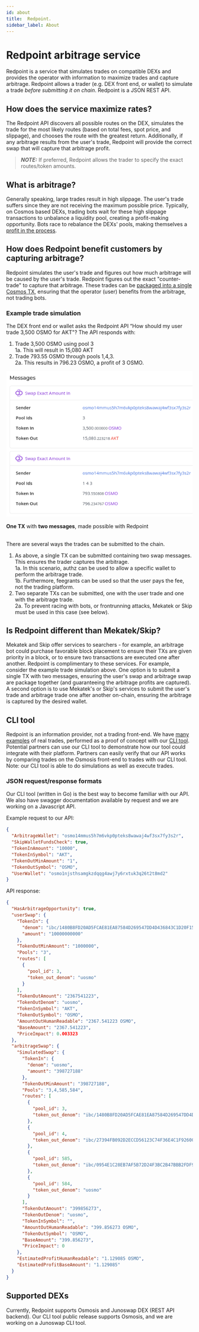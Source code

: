 ```yaml
---
id: about
title:  Redpoint.
sidebar_label: About
---
```


# Redpoint arbitrage service

Redpoint is a service that simulates trades on compatible DEXs and provides the operator with information to maximize trades and capture arbitrage. Redpoint allows a trader (e.g. DEX front end, or wallet) to simulate a trade *before submitting it on chain*. Redpoint is a JSON REST API.

## How does the service maximize rates?

The Redpoint API discovers all possible routes on the DEX, simulates the trade for the most likely routes (based on total fees, spot price, and slippage), and chooses the route with the greatest return. Additionally, if any arbitrage results from the user's trade, Redpoint will provide the correct swap that will capture that arbitrage profit.
> **_NOTE:_**  If preferred, Redpoint allows the trader to specify the exact routes/token amounts.

## What is arbitrage?

Generally speaking, large trades result in high slippage. The user's trade suffers since they are not receiving the maximum possible price. Typically, on Cosmos based DEXs, trading bots wait for these high slippage transactions to unbalance a liquidity pool, creating a profit-making opportunity. Bots race to rebalance the DEXs' pools, making themselves a [profit in the process](https://www.mintscan.io/osmosis/txs/860696A09439B6DA4E4B4D71BCA2FCED1EC1F5C61AD695FD450D9B562C3C9F8F).

## How does Redpoint benefit customers by capturing arbitrage?

Redpoint simulates the user's trade and figures out how much arbitrage will be caused by the user's trade. Redpoint figures out the exact "counter-trade" to capture that arbitrage. These trades can be [packaged into a single Cosmos TX](https://www.mintscan.io/osmosis/txs/01FDE16DFA1B27A381A2494E76E4EB78A4B0978849F88E16C53C7A32A6E81E94), ensuring that the operator (user) benefits from the arbitrage, not trading bots.  

### Example trade simulation

The DEX front end or wallet asks the Redpoint API “How should my user trade 3,500 OSMO for AKT"? The API responds with: 

1. Trade 3,500 OSMO using pool 3  
1a. This will result in 15,080 AKT
2. Trade 793.55 OSMO through pools 1,4,3.  
2a. This results in 796.23 OSMO, a profit of 3 OSMO.  

![Example](./img/redpoint-arb-example-1.png)
<figcaption><b>One TX</b> with <b>two messages</b>, made possible with Redpoint</figcaption>  

&nbsp;  
There are several ways the trades can be submitted to the chain. 

1. As above, a single TX can be submitted containing two swap messages. This ensures the trader captures the arbitrage.  
1a. In this scenario, authz can be used to allow a specific wallet to perform the arbitrage trade.  
1b. Furthermore, feegrants can be used so that the user pays the fee, not the trading platform.
2. Two separate TXs can be submitted, one with the user trade and one with the arbitrage trade.  
2a. To prevent racing with bots, or frontrunning attacks, Mekatek or Skip must be used in this case (see below).

## Is Redpoint different than Mekatek/Skip?

Mekatek and Skip offer services to searchers - for example, an arbitrage bot could purchase favorable block placement to ensure their TXs are given priority in a block, or to ensure two transactions are executed one after another. Redpoint is complimentary to these services. For example, consider the example trade simulation above. One option is to submit a single TX with two messages, ensuring the user's swap and arbitrage swap are package together (and guaranteeing the arbitrage profits are captured). A second option is to use Mekatek's or Skip's services to submit the user's trade and arbitrage trade one after another on-chain, ensuring the arbitrage is captured by the desired wallet.

## CLI tool 

Redpoint is an information provider, not a trading front-end. We have [many examples](https://www.mintscan.io/osmosis/txs/663745663E94DD58814068BFF6EA2945BD6C2D9153239A6F02C24225AAE151E1) of real trades, performed as a proof of concept with our [CLI tool](https://github.com/DefiantLabs/defiant-swap). Potential partners can use our CLI tool to demonstrate how our tool could integrate with their platform. Partners can easily verify that our API works by comparing trades on the Osmosis front-end to trades with our CLI tool. Note: our CLI tool is able to do simulations as well as execute trades. 

### JSON request/response formats

Our CLI tool (written in Go) is the best way to become familiar with our API. We also have swagger documentation available by request and we are working on a Javascript API.

Example request to our API:

```json
{
  "ArbitrageWallet": "osmo14mmus5h7m6vkp0pteks8wawaj4wf3sx7fy3s2r",
  "SkipWalletFundsCheck": true,
  "TokenInAmount": "10000",
  "TokenInSymbol": "AKT",
  "TokenOutMinAmount": "1",
  "TokenOutSymbol": "OSMO",
  "UserWallet": "osmo1njsthsamgkzdqqg4awj7y6rxtuk3q26t2t8md2"
}
```
API response:
```json
{
  "HasArbitrageOpportunity": true,
  "userSwap": {
    "TokenIn": {
      "denom": "ibc/1480B8FD20AD5FCAE81EA87584D269547DD4D436843C1D20F15E00EB64743EF4",
      "amount": "10000000000"
    },
    "TokenOutMinAmount": "1000000",
    "Pools": "3",
    "routes": [
      {
        "pool_id": 3,
        "token_out_denom": "uosmo"
      }
    ],
    "TokenOutAmount": "2367541223",
    "TokenOutDenom": "uosmo",
    "TokenInSymbol": "AKT",
    "TokenOutSymbol": "OSMO",
    "AmountOutHumanReadable": "2367.541223 OSMO",
    "BaseAmount": "2367.541223",
    "PriceImpact": 0.003323
  },
  "arbitrageSwap": {
    "SimulatedSwap": {
      "TokenIn": {
        "denom": "uosmo",
        "amount": "398727188"
      },
      "TokenOutMinAmount": "398727188",
      "Pools": "3,4,585,584",
      "routes": [
        {
          "pool_id": 3,
          "token_out_denom": "ibc/1480B8FD20AD5FCAE81EA87584D269547DD4D436843C1D20F15E00EB64743EF4"
        },
        {
          "pool_id": 4,
          "token_out_denom": "ibc/27394FB092D2ECCD56123C74F36E4C1F926001CEADA9CA97EA622B25F41E5EB2"
        },
        {
          "pool_id": 585,
          "token_out_denom": "ibc/0954E1C28EB7AF5B72D24F3BC2B47BBB2FDF91BDDFD57B74B99E133AED40972A"
        },
        {
          "pool_id": 584,
          "token_out_denom": "uosmo"
        }
      ],
      "TokenOutAmount": "399856273",
      "TokenOutDenom": "uosmo",
      "TokenInSymbol": "",
      "AmountOutHumanReadable": "399.856273 OSMO",
      "TokenOutSymbol": "OSMO",
      "BaseAmount": "399.856273",
      "PriceImpact": 0
    },
    "EstimatedProfitHumanReadable": "1.129085 OSMO",
    "EstimatedProfitBaseAmount": "1.129085"
  }
}
```

## Supported DEXs

Currently, Redpoint supports Osmosis and Junoswap DEX (REST API backend). Our CLI tool public release supports Osmosis, and we are working on a Junoswap CLI tool.

